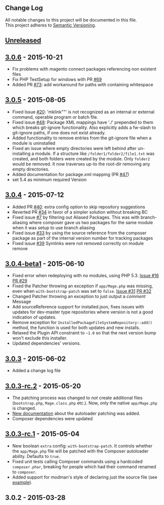 ## Change Log
All notable changes to this project will be documented in this file.  
This project adheres to [Semantic Versioning](http://semver.org/).

## [Unreleased][unreleased]

## [3.0.6] - 2015-10-21
- Fix problems with magento connect packages referencing non existent files
- Fix PHP TestSetup for windows with PR [#69](https://github.com/Cotya/magento-composer-installer/pull/69)
- Added PR [#73](https://github.com/Cotya/magento-composer-installer/pull/73): add workaround for paths with containing whitespace

## [3.0.5] - 2015-08-05
- Fixed Issue [#20](https://github.com/Cotya/magento-composer-installer/issues/20): 'mklink""' is not recognized as an internal or external command, operable program or batch file.
- Fixed issue [#48](https://github.com/Cotya/magento-composer-installer/issues/48): Package XML mappings have './' prepended to them which breaks git-ignore functionality. Also explicitly adds a fw-slash to git-ignore paths, if one does not exist already.
- Added functionality to remove entries from the git-ignore file when a module is uninstalled
- Fixed an issue where empty directories were left behind after un-installing a module. If a structure like `/folder1/folder2/file1.txt` was created, and both folders were created by the module. Only `folder2` would be removed. It now traverses up-to the root-dir removing any empty directories. 
- Added documentation for package.xml mapping (PR [#47](https://github.com/Cotya/magento-composer-installer/pull/47))
- set 5.4 as minimum required Version

## [3.0.4] - 2015-07-12
- Added PR [#40](https://github.com/Cotya/magento-composer-installer/pull/40): extra config option to skip repository suggestions
- Reverted PR [#34](https://github.com/Cotya/magento-composer-installer/pull/34) in favor of a simpler solution without breaking BC
- Fixed issue [#7](https://github.com/Cotya/magento-composer-installer/issues/7) by filtering out Aliased Packages. This was with branch-aliasing where composer gave us two packages for the same module when it was setup to use branch aliasing
- Fixed issue [#33](https://github.com/Cotya/magento-composer-installer/issues/33) by using the source reference from the composer package as part of the internal version number for tracking packages
- Fixed issue [#39](https://github.com/Cotya/magento-composer-installer/issues/39) Symlinks were not removed correctly on module remove

## [3.0.4-beta1] - 2015-06-10
- Fixed error when redeploying with no modules, using PHP 5.3. [Issue #16](https://github.com/Cotya/magento-composer-installer/issues/16) [PR #29](https://github.com/Cotya/magento-composer-installer/pull/29)
- Fixed the Patcher throwing an exception if `app/Mage.php` was missing, 
  even when `with-bootstrap-patch` was set to `false`. [Issue #31](https://github.com/Cotya/magento-composer-installer/issues/31) [PR #32](https://github.com/Cotya/magento-composer-installer/pull/32)
- Changed Patcher throwing an exception to just output a *comment* Message
- Add sourceReference support for installed.json, fixes issues with updates for dev-master type repositories
  where version is not a good indication of updates.
- Remove exception for `InstalledPackageFileSystemRepository::add()` method,
  the function is used for both updates and new installs.
- Relaxed the Plugin API constraint to `~1.0` so that the next version 
  bump won't exclude this installer.
- Updated dependencies' versions.

## [3.0.3] - 2015-06-02
- Added a change log file

## [3.0.3-rc.2] - 2015-05-20
- The patching process was changed to _not_ create additional files (`bootstrap.php`, `Mage.class.php` etc.).
  Now, only the native `app/Mage.php` is changed.
- [New documentation](https://github.com/Cotya/magento-composer-installer/blob/3.0/doc/Autoloading.md) about the autoloader patching was added.
- Composer dependencies were updated

## [3.0.3-rc.1] - 2015-05-04
- New boolean `extra` config: `with-bootstrap-patch`. It controls whether the `app/Mage.php`
  file will be patched with the Composer autoloader ability. Defaults to `true`.
- Fixed unit tests calling Composer commands using a hardcoded `composer.phar`, breaking
  for people which had their command renamed to `composer`.
- Added support for modman's style of declaring just the source file (see [example](https://github.com/colinmollenhour/modman/blob/d58b80f2f9e60d3287577480ad78066d44ed530c/modman#L109-L110)).

## 3.0.2 - 2015-03-28

[unreleased]: https://github.com/Cotya/magento-composer-installer/compare/3.0.6...HEAD
[3.0.6]: https://github.com/Cotya/magento-composer-installer/compare/3.0.5...3.0.6
[3.0.5]: https://github.com/Cotya/magento-composer-installer/compare/3.0.4...3.0.5
[3.0.4]: https://github.com/Cotya/magento-composer-installer/compare/3.0.4-beta1...3.0.4
[3.0.4-beta1]: https://github.com/Cotya/magento-composer-installer/compare/3.0.3...3.0.4-beta1
[3.0.3]: https://github.com/Cotya/magento-composer-installer/compare/3.0.3-rc.2...3.0.3
[3.0.3-rc.2]: https://github.com/Cotya/magento-composer-installer/compare/3.0.3-rc.1...3.0.3-rc.2
[3.0.3-rc.1]: https://github.com/Cotya/magento-composer-installer/compare/3.0.2...3.0.3-rc.1

